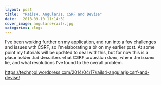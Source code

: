 ```yaml
---
layout: post
title:  "Rails4, AngularJs, CSRF and Devise"
date:   2013-09-10 11:14:31
cover_image: angulars+rails.jpg
categories: blogs
---
```

I’ve been working further on my application, and run into a few challenges and issues with CSRF, so I’m elaborating a bit on my earlier post.  At some point my tutorials will be updated to deal with this, but for now this is a place holder that describes what CSRF protection does, where the issues lie, and what resolutions I’ve found to the overall problem.

https://technpol.wordpress.com/2014/04/17/rails4-angularjs-csrf-and-devise/
